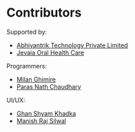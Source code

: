 Contributors
============
Supported by:
* [Abhiyantrik Technology Private Limited](https://abhiyantrik.com.np)
* [Jevaia Oral Health Care](http://evanepal.org/) 

Programmers:
* [Milan Ghimire](http://milanghimiree.com.np)
* [Paras Nath Chaudhary](http://parasnath.com.np) 

UI/UX:
* [Ghan Shyam Khadka](http://ghana.com.np)
* [Manish Raj Silwal](http://manishrajsilwal.com.np)
